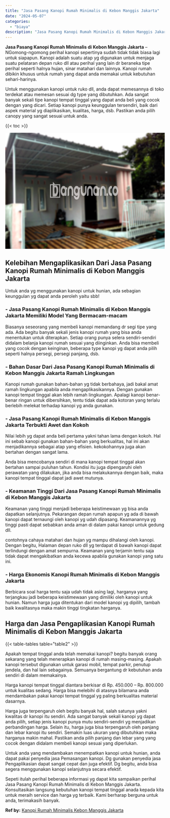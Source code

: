 ```yaml
---
title: "Jasa Pasang Kanopi Rumah Minimalis di Kebon Manggis Jakarta"
date: "2024-05-07"
categories: 
  - "biaya"
description: "Jasa Pasang Kanopi Rumah Minimalis di Kebon Manggis Jakarta. Sepeti itulah perihal beberapa informasi yg dapat kita sampaikan perihal Jasa Pasang Kanopi Ruma..."
---
```


**Jasa Pasang Kanopi Rumah Minimalis di Kebon Manggis Jakarta** – NGomong-ngomong perihal kanopi sepertinya sudah tidak tidak biasa lagi untuk siapapun. Kanopi adalah suatu atap yg digunakan untuk menjaga suatu pelataran depan ruko dll atau perihal yang lain dr beraneka tipe perihal seperti halnya hujan, sinar matahari dan lainnya. Kanopi rumah dibikin khusus untuk rumah yang dapat anda memakai untuk kebutuhan sehari-harinya.

Untuk menggunakan kanopi untuk ruko dll, anda dapat memesannya di toko terdekat atau memesan sesuai dg type yang dibutuhkan. Ada sangat banyak sekali tipe kanopi tempat tinggal yang dapat anda beli yang cocok dengan yang dicari. Setiap kanopi punya keunggulan tersendiri, baik dari aspek material yg diaplikasikan, kualitas, harga, dsb. Pastikan anda pilih canopy yang sangat sesuai untuk anda.

{{< toc >}}

![Jasa Pasang Kanopi Rumah Minimalis di Kebon Manggis Jakarta](/images/harga-kanopi-minimalis-45.png)

## Kelebihan Mengaplikasikan Dari Jasa Pasang Kanopi Rumah Minimalis di Kebon Manggis Jakarta

Untuk anda yg menggunakan kanopi untuk hunian, ada sebagian keunggulan yg dapat anda peroleh yaitu sbb!

### \- Jasa Pasang Kanopi Rumah Minimalis di Kebon Manggis Jakarta Memiliki Model Yang Bermacam-macam

Biasanya seseorang yang membeli kanopi memandang dr segi tipe yang ada. Ada begitu banyak sekali jenis kanopi rumah yang bisa anda menentukan untuk diterapkan. Setiap orang punya selera sendiri-sendiri didalam belanja kanopi rumah sesuai yang diinginkan. Anda bisa membeli yang cocok dengan keinginan, beberapa type kanopi yg dapat anda pilih seperti halnya persegi, persegi panjang, dsb.

### \- Bahan Dasar Dari Jasa Pasang Kanopi Rumah Minimalis di Kebon Manggis Jakarta Ramah Lingkungan

Kanopi rumah gunakan bahan-bahan yg tidak berbahaya, jadi bakal amat ramah lingkungan apabila anda mengaplikasikannya. Dengan gunakan kanopi tempat tinggal akan lebih ramah lingkungan. Apalagi kanopi benar-benar ringan untuk dibersihkan, tentu tidak dapat ada kotoran yang terlalu berlebih melekat terhadap kanopi yg anda gunakan.

### \- Jasa Pasang Kanopi Rumah Minimalis di Kebon Manggis Jakarta Terbukti Awet dan Kokoh

Nilai lebih yg dapat anda beli pertama yakni tahan lama dengan kokoh. Hal ini sebab kanopi gunakan bahan-bahan yang berkualitas, hal ini akan menjadikannya sebagai atap yang efisien. kekokohannya juga akan bertahan dengan sangat lama.

Anda bisa mencobanya sendiri di mana kanopi tempat tinggal akan bertahan sampai puluhan tahun. Kondisi itu juga dipengaruhi oleh perawatan yang dilakukan, jika anda bisa melakukannya dengan baik, maka kanopi tempat tinggal dapat jadi awet mutunya.

### \- Keamanan Tinggi Dari Jasa Pasang Kanopi Rumah Minimalis di Kebon Manggis Jakarta

Keamanan yang tinggi menjadi beberapa keistimewaan yg bisa anda dapatkan selanjutnya. Pekarangan depan rumah apapun yg ada di bawah kanopi dapat ternaungi oleh kanopi yg udah dipasang. Keamanannya yg tinggi pasti dapat sebabkan anda aman di dalam pakai kanopi untuk gedung dll.

contohnya cahaya matahari dan hujan yg mampu dihalangi oleh kanopi. Dengan begitu, Halaman depan ruko dll yg terdapat di bawah kanopi dapat terlindungi dengan amat sempurna. Keamanan yang terjamin tentu saja tidak dapat mengakibatkan anda kecewa apabila gunakan kanopi yang satu ini.

### \- Harga Ekonomis Kanopi Rumah Minimalis di Kebon Manggis Jakarta

Berbicara soal harga tentu saja udah tidak asing lagi, harganya yang terjangkau jadi beberapa keistimewaan yang dimiliki oleh kanopi untuk hunian. Namun harga juga ditentukan dari model kanopi yg dipilih, tambah baik kwalitasnya maka makin tinggi tingkatan harganya.

## Harga dan Jasa Pengaplikasian Kanopi Rumah Minimalis di Kebon Manggis Jakarta

{{< table-tables table="table2" >}}

Apakah tempat tinggal anda telah memakai kanopi? begitu banyak orang sekarang yang telah menerapkan kanopi di rumah masing-masing. Apakah kanopi tersebut digunakan untuk garasi mobil, tempat parkir, penutup jendela, dan hal lain sebagainya. Semuanya bergantung dr kebutuhan anda sendiri di dalam memakainya.

Harga kanopi tempat tinggal diantara berkisar di Rp. 450.000 – Rp. 800.000 untuk kualitas sedang. Harga bisa melebihi di atasnya bilamana anda mendambakan pakai kanopi tempat tinggal yg paling berkualitas material dasarnya.

Harga juga terpengaruh oleh begitu banyak hal, salah satunya yakni kwalitas dr kanopi itu sendiri. Ada sangat banyak sekali kanopi yg dapat anda pilih, setiap jenis kanopi punya mutu sendiri-sendiri yg menjadikan perbandingan harga. Selain itu, harga juga bisa terpengaruh oleh panjang dan lebar kanopi itu sendiri. Semakin luas ukuran yang dibutuhkan maka harganya makin mahal. Pastikan anda pilih panjang dan lebar yang yang cocok dengan didalam membeli kanopi sesuai yang diperlukan.

Untuk anda yang mendambakan menempatkan kanopi untuk hunian, anda dapat pakai penyedia jasa Pemasangan kanopi. Dg gunakan penyedia jasa Pengaplikasian dapat sangat cepat dan juga efektif. Dg begitu, anda bisa segera menggunakan kanopi selanjutnya secara efektif.

Sepeti itulah perihal beberapa informasi yg dapat kita sampaikan perihal Jasa Pasang Kanopi Rumah Minimalis di Kebon Manggis Jakarta. Konsultasikan langsung kebutuhan kanopi tempat tinggal anada kepada kita untuk meraih service dan harga yg terbaik. Kami berharap berguna untuk anda, terimakasih banyak.

**Ref by:**  [Kanopi Rumah Minimalis Kebon Manggis Jakarta](https://id.wikipedia.org/wiki/Kanopi)
